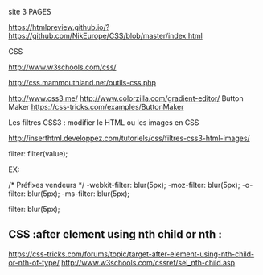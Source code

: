 
site 3 PAGES

https://htmlpreview.github.io/?https://github.com/NikEurope/CSS/blob/master/index.html



CSS

http://www.w3schools.com/css/

http://css.mammouthland.net/outils-css.php


http://www.css3.me/
http://www.colorzilla.com/gradient-editor/
Button Maker https://css-tricks.com/examples/ButtonMaker




Les filtres CSS3 : modifier le HTML ou les images en CSS

http://inserthtml.developpez.com/tutoriels/css/filtres-css3-html-images/


filter: filter(value);

EX:

/* Préfixes vendeurs */
-webkit-filter: blur(5px);
-moz-filter: blur(5px);
-o-filter: blur(5px);
-ms-filter: blur(5px);

filter: blur(5px);



## CSS :after element using nth child or nth :

https://css-tricks.com/forums/topic/target-after-element-using-nth-child-or-nth-of-type/
http://www.w3schools.com/cssref/sel_nth-child.asp


